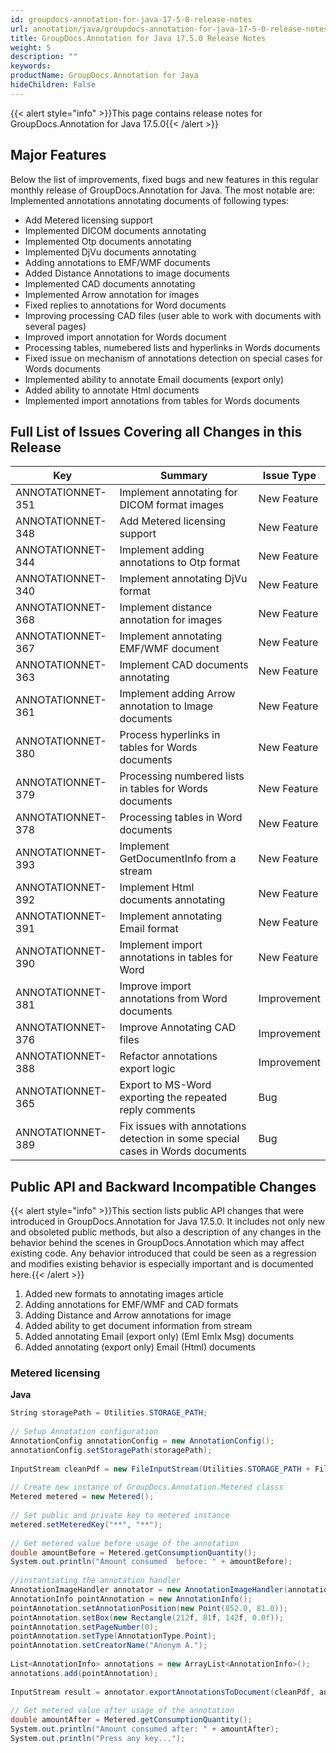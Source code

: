 ```yaml
---
id: groupdocs-annotation-for-java-17-5-0-release-notes
url: annotation/java/groupdocs-annotation-for-java-17-5-0-release-notes
title: GroupDocs.Annotation for Java 17.5.0 Release Notes
weight: 5
description: ""
keywords: 
productName: GroupDocs.Annotation for Java
hideChildren: False
---
```

{{< alert style="info" >}}This page contains release notes for GroupDocs.Annotation for Java 17.5.0{{< /alert >}}

## Major Features

Below the list of improvements, fixed bugs and new features in this regular monthly release of GroupDocs.Annotation for Java. The most notable are:  
Implemented annotations annotating documents of following types:

*   Add Metered licensing support
*   Implemented DICOM documents annotating 
*   Implemented Otp documents annotating 
*   Implemented DjVu documents annotating
*   Adding annotations to EMF/WMF documents
*   Added Distance Annotations to image documents
*   Implemented CAD documents annotating 
*   Implemented Arrow annotation for images
*   Fixed replies to annotations for Word documents
*   Improving processing CAD files (user able to work with documents with several pages)
*   Improved import annotation for Words document
*   Processing tables, numebered lists and hyperlinks in Words documents
*   Fixed issue on mechanism of annotations detection on special cases for Words documents
*   Implemented ability to annotate Email documents (export only)
*   Added ability to annotate Html documents
*   Implemented import annotations from tables for Words documents

## Full List of Issues Covering all Changes in this Release

| Key | Summary | Issue Type |
| --- | --- | --- |
| ANNOTATIONNET-351 | Implement annotating for DICOM format images | New Feature |
| ANNOTATIONNET-348 | Add Metered licensing support | New Feature |
| ANNOTATIONNET-344 | Implement adding annotations to Otp format | New Feature |
| ANNOTATIONNET-340 | Implement annotating DjVu format | New Feature |
| ANNOTATIONNET-368 | Implement distance annotation for images | New Feature |
| ANNOTATIONNET-367 | Implement annotating EMF/WMF document | New Feature |
| ANNOTATIONNET-363 | Implement CAD documents annotating | New Feature |
| ANNOTATIONNET-361 | Implement adding Arrow annotation to Image documents | New Feature |
| ANNOTATIONNET-380 | Process hyperlinks in tables for Words documents | New Feature |
| ANNOTATIONNET-379 | Processing numbered lists in tables for Words documents | New Feature |
| ANNOTATIONNET-378 | Processing tables in Word documents | New Feature |
| ANNOTATIONNET-393 | Implement GetDocumentInfo from a stream | New Feature |
| ANNOTATIONNET-392 | Implement Html documents annotating | New Feature |
| ANNOTATIONNET-391 | Implement annotating Email format | New Feature |
| ANNOTATIONNET-390 | Implement import annotations in tables for Word | New Feature |
| ANNOTATIONNET-381 | Improve import annotations from Word documents | Improvement |
| ANNOTATIONNET-376 | Improve Annotating CAD files | Improvement |
| ANNOTATIONNET-388 | Refactor annotations export logic | Improvement |
| ANNOTATIONNET-365 | Export to MS-Word exporting the repeated reply comments | Bug |
| ANNOTATIONNET-389 | Fix issues with annotations detection in some special cases in Words documents | Bug |

## Public API and Backward Incompatible Changes

{{< alert style="info" >}}This section lists public API changes that were introduced in GroupDocs.Annotation for Java 17.5.0. It includes not only new and obsoleted public methods, but also a description of any changes in the behavior behind the scenes in GroupDocs.Annotation which may affect existing code. Any behavior introduced that could be seen as a regression and modifies existing behavior is especially important and is documented here.{{< /alert >}}

1.  Added new formats to annotating images article
2.  Adding annotations for EMF/WMF and CAD formats
3.  Adding Distance and Arrow annotations for image
4.  Added ability to get document information from stream
5.  Added annotating Email (export only) (Eml Emlx Msg) documents
6.  Added annotating (export only) Email (Html) documents

### Metered licensing

**Java**

```csharp
String storagePath = Utilities.STORAGE_PATH;
        
// Setup Annotation configuration
AnnotationConfig annotationConfig = new AnnotationConfig();
annotationConfig.setStoragePath(storagePath);
 
InputStream cleanPdf = new FileInputStream(Utilities.STORAGE_PATH + File.separator + "SetLicense.TestData.Clear.pdf");
 
// Create new instance of GroupDocs.Annotation.Metered classs
Metered metered = new Metered();
 
// Set public and private key to metered instance
metered.setMeteredKey("**", "**");
 
// Get metered value before usage of the annotation
double amountBefore = Metered.getConsumptionQuantity();
System.out.println("Amount consumed  before: " + amountBefore);
 
//instantiating the annotation handler
AnnotationImageHandler annotator = new AnnotationImageHandler(annotationConfig);
AnnotationInfo pointAnnotation = new AnnotationInfo();
pointAnnotation.setAnnotationPosition(new Point(852.0, 81.0));
pointAnnotation.setBox(new Rectangle(212f, 81f, 142f, 0.0f));
pointAnnotation.setPageNumber(0);
pointAnnotation.setType(AnnotationType.Point);
pointAnnotation.setCreatorName("Anonym A.");
 
List<AnnotationInfo> annotations = new ArrayList<AnnotationInfo>();
annotations.add(pointAnnotation);
 
InputStream result = annotator.exportAnnotationsToDocument(cleanPdf, annotations, DocumentType.Pdf);
 
// Get metered value after usage of the annotation
double amountAfter = Metered.getConsumptionQuantity();
System.out.println("Amount consumed after: " + amountAfter);
System.out.println("Press any key...");
```
